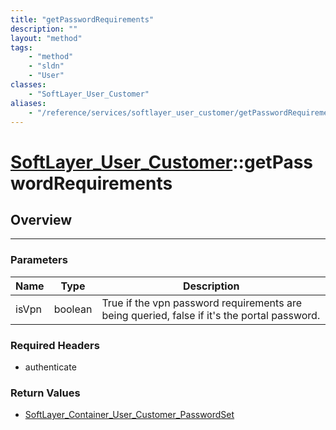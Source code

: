 ```yaml
---
title: "getPasswordRequirements"
description: ""
layout: "method"
tags:
    - "method"
    - "sldn"
    - "User"
classes:
    - "SoftLayer_User_Customer"
aliases:
    - "/reference/services/softlayer_user_customer/getPasswordRequirements"
---
```

# [SoftLayer_User_Customer](/reference/services/SoftLayer_User_Customer)::getPasswordRequirements




## Overview 


-----

### Parameters 
|Name | Type | Description |
| --- | --- | --- |
|isVpn| boolean| True if the vpn password requirements are being queried, false if it's the portal password.|


### Required Headers
* authenticate


### Return Values
* <a href='/reference/datatypes/SoftLayer_Container_User_Customer_PasswordSet'>SoftLayer_Container_User_Customer_PasswordSet </a>




